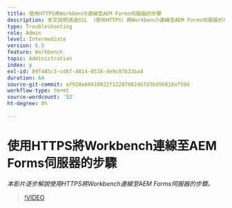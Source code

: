 ```yaml
---
title: 使用HTTPS將Workbench連線至AEM Forms伺服器的步驟
description: 本文說明透過SSL （使用HTTPS）將Workbench連線至AEM Forms伺服器的步驟
type: Troubleshooting
role: Admin
level: Intermediate
version: 6.5
feature: Workbench
topic: Administration
index: y
exl-id: 89f485c3-cd6f-4814-8538-de9c07b33ba4
duration: 64
source-git-commit: af928e60410022f12207082467d3bd9b818af59d
workflow-type: tm+mt
source-wordcount: '52'
ht-degree: 0%

---
```


# 使用HTTPS將Workbench連線至AEM Forms伺服器的步驟

*本影片逐步解說使用HTTPS將Workbench連線至AEM Forms伺服器的步驟。*

>[!VIDEO](https://video.tv.adobe.com/v/335482?quality=12&learn=on)

